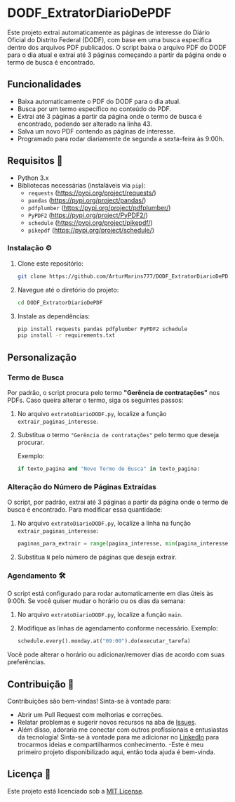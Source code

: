 # DODF_ExtratorDiarioDePDF

Este projeto extrai automaticamente as páginas de interesse do Diário Oficial do Distrito Federal (DODF), com base em uma busca específica dentro dos arquivos PDF publicados. O script baixa o arquivo PDF do DODF para o dia atual e extrai até 3 páginas começando a partir da página onde o termo de busca é encontrado.
## Funcionalidades

- Baixa automaticamente o PDF do DODF para o dia atual.
- Busca por um termo específico no conteúdo do PDF.
- Extrai até 3 páginas a partir da página onde o termo de busca é encontrado, podendo ser alterado na linha 43.
- Salva um novo PDF contendo as páginas de interesse.
- Programado para rodar diariamente de segunda a sexta-feira às 9:00h.

## Requisitos 🔧

- Python 3.x
- Bibliotecas necessárias (instaláveis via `pip`):
  - `requests` (https://pypi.org/project/requests/)
  - `pandas` (https://pypi.org/project/pandas/)
  - `pdfplumber` (https://pypi.org/project/pdfplumber/)
  - `PyPDF2` (https://pypi.org/project/PyPDF2/)
  - `schedule` (https://pypi.org/project/pikepdf/)
  - `pikepdf` (https://pypi.org/project/schedule/)

### Instalação ⚙️

1. Clone este repositório:
   ```bash
   git clone https://github.com/ArturMarins777/DODF_ExtratorDiarioDePDF.git

2. Navegue até o diretório do projeto:
   ```bash
   cd DODF_ExtratorDiarioDePDF

3. Instale as dependências:
   ```bash
   pip install requests pandas pdfplumber PyPDF2 schedule
   pip install -r requirements.txt

## Personalização

### Termo de Busca

Por padrão, o script procura pelo termo **"Gerência de contratações"** nos PDFs. Caso queira alterar o termo, siga os seguintes passos:

1. No arquivo `extratoDiarioDODF.py`, localize a função `extrair_paginas_interesse`.
2. Substitua o termo `"Gerência de contratações"` pelo termo que deseja procurar.

    Exemplo:

    ```python
    if texto_pagina and "Novo Termo de Busca" in texto_pagina:
    ```

### Alteração do Número de Páginas Extraídas

O script, por padrão, extrai até 3 páginas a partir da página onde o termo de busca é encontrado. Para modificar essa quantidade:

1. No arquivo `extratoDiarioDODF.py`, localize a linha na função `extrair_paginas_interesse`:

    ```python
    paginas_para_extrair = range(pagina_interesse, min(pagina_interesse + N, num_paginas))
    ```

2. Substitua `N` pelo número de páginas que deseja extrair.

### Agendamento 🛠️

O script está configurado para rodar automaticamente em dias úteis às 9:00h. Se você quiser mudar o horário ou os dias da semana:

1. No arquivo `extratoDiarioDODF.py`, localize a função `main`.
2. Modifique as linhas de agendamento conforme necessário. Exemplo:

    ```python
    schedule.every().monday.at("09:00").do(executar_tarefa)
    ```

Você pode alterar o horário ou adicionar/remover dias de acordo com suas preferências.

## Contribuição 🤝

Contribuições são bem-vindas! Sinta-se à vontade para:

- Abrir um Pull Request com melhorias e correções.
- Relatar problemas e sugerir novos recursos na aba de [Issues](https://github.com/DODF_ExtratorDiarioDePDF/issues).
- Além disso, adoraria me conectar com outros profissionais e entusiastas da tecnologia! Sinta-se à vontade para me adicionar no [LinkedIn](https://www.linkedin.com/in/arturmarins/) para trocarmos ideias e compartilharmos conhecimento.
-Este é meu primeiro projeto disponibilizado aqui, então toda ajuda é bem-vinda.

## Licença 📜

Este projeto está licenciado sob a [MIT License](LICENSE).

